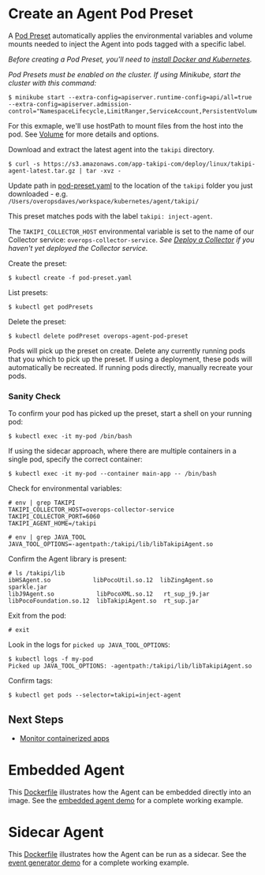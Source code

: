 # Create an Agent Pod Preset
A [Pod Preset](https://kubernetes.io/docs/concepts/workloads/pods/podpreset/) automatically applies the environmental variables and volume mounts needed to inject the Agent into pods tagged with a specific label.

*Before creating a Pod Preset, you'll need to [install Docker and Kubernetes](../README.md).*

*Pod Presets must be enabled on the cluster. If using Minikube, start the cluster with this command:*

```console
$ minikube start --extra-config=apiserver.runtime-config=api/all=true --extra-config=apiserver.admission-control="NamespaceLifecycle,LimitRanger,ServiceAccount,PersistentVolumeLabel,DefaultStorageClass,DefaultTolerationSeconds,MutatingAdmissionWebhook,ValidatingAdmissionWebhook,ResourceQuota,PodPreset"
```

For this exmaple, we'll use hostPath to mount files from the host into the pod. See [Volume](https://kubernetes.io/docs/concepts/storage/volumes/) for more details and options.

Download and extract the latest agent into the `takipi` directory.

```console
$ curl -s https://s3.amazonaws.com/app-takipi-com/deploy/linux/takipi-agent-latest.tar.gz | tar -xvz -
```

Update path in [pod-preset.yaml](pod-preset.yaml) to the location of the `takipi` folder you just downloaded - e.g. `/Users/overopsdaves/workspace/kubernetes/agent/takipi/`

This preset matches pods with the label `takipi: inject-agent`.

The `TAKIPI_COLLECTOR_HOST` environmental variable is set to the name of our Collector service: `overops-collector-service`. *See [Deploy a Collector](../collector) if you haven't yet deployed the Collector service.*

Create the preset:

```console
$ kubectl create -f pod-preset.yaml
```

List presets:

```console
$ kubectl get podPresets
```

Delete the preset:

```console
$ kubectl delete podPreset overops-agent-pod-preset
```

Pods will pick up the preset on create. Delete any currently running pods that you which to pick up the preset. If using a deployment, these pods will automatically be recreated. If running pods directly, manually recreate your pods.

### Sanity Check
To confirm your pod has picked up the preset, start a shell on your running pod:

```console
$ kubectl exec -it my-pod /bin/bash
```

If using the sidecar approach, where there are multiple containers in a single pod, specify the correct container:

```console
$ kubectl exec -it my-pod --container main-app -- /bin/bash
```

Check for environmental variables:

```console
# env | grep TAKIPI
TAKIPI_COLLECTOR_HOST=overops-collector-service
TAKIPI_COLLECTOR_PORT=6060
TAKIPI_AGENT_HOME=/takipi

# env | grep JAVA_TOOL
JAVA_TOOL_OPTIONS=-agentpath:/takipi/lib/libTakipiAgent.so
```

Confirm the Agent library is present:

```console
# ls /takipi/lib
ibHSAgent.so            libPocoUtil.so.12  libZingAgent.so  sparkle.jar
libJ9Agent.so            libPocoXML.so.12   rt_sup_j9.jar
libPocoFoundation.so.12  libTakipiAgent.so  rt_sup.jar
```

Exit from the pod:

```console
# exit
```

Look in the logs for `picked up JAVA_TOOL_OPTIONS`:

```console
$ kubectl logs -f my-pod
Picked up JAVA_TOOL_OPTIONS: -agentpath:/takipi/lib/libTakipiAgent.so
```

Confirm tags:
```console
$ kubectl get pods --selector=takipi=inject-agent
```

## Next Steps

- [Monitor containerized apps](../demos)

# Embedded Agent
This [Dockerfile](Dockerfile) illustrates how the Agent can be embedded directly into an image. See the [embedded agent demo](../demos/embedded-agent) for a complete working example.

# Sidecar Agent
This [Dockerfile](sidecar/Dockerfile) illustrates how the Agent can be run as a sidecar. See the [event generator demo](../demos/event-generator) for a complete working example.